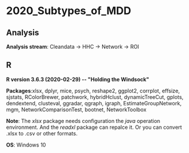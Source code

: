 # 2020_Subtypes_of_MDD

## Analysis
**Analysis stream**: Cleandata -> HHC -> Network -> ROI


## R
**R version 3.6.3 (2020-02-29) -- "Holding the Windsock"**

**Packages**:xlsx, dplyr, mice, psych, reshape2, ggplot2, corrplot, effsize, sjstats, RColorBrewer, patchwork, hybridHclust, dynamicTreeCut, gplots, dendextend, clusteval, ggradar, qgraph, igraph, EstimateGroupNetwork, mgm, NetworkComparisonTest, bootnet, NetworkToolbox

**Note**: The *xlsx* package needs configuration the *java* operation environment. And the *readxl* package can repalce it. Or you can convert .xlsx to .csv or other formats.
 
**OS**: Windows 10 
